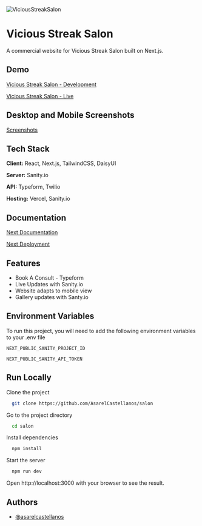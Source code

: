 ![ViciousStreakSalon](https://viciousstreaksalon.vercel.app/_next/image?url=%2Flogos%2Fvss_logo.png&w=64&q=75)

# Vicious Streak Salon

A commercial website for Vicious Streak Salon built on Next.js.

## Demo

[Vicious Streak Salon - Development](https://viciousstreaksalon.vercel.app/)

[Vicious Streak Salon - Live](https://viciousstreaksalon.com)

## Desktop and Mobile Screenshots

[Screenshots]()

## Tech Stack

**Client:** React, Next.js, TailwindCSS, DaisyUI 

**Server:** Sanity.io

**API:** Typeform, Twilio

**Hosting:** Vercel, Sanity.io

## Documentation

[Next Documentation](https://nextjs.org/docs)

[Next Deployment](https://nextjs.org/docs/deployment)

## Features

- Book A Consult - Typeform
- Live Updates with Sanity.io
- Website adapts to mobile view
- Gallery updates with Santy.io

## Environment Variables

To run this project, you will need to add the following environment variables to your .env file

`NEXT_PUBLIC_SANITY_PROJECT_ID`

`NEXT_PUBLIC_SANITY_API_TOKEN`

## Run Locally

Clone the project

```bash
  git clone https://github.com/AsarelCastellanos/salon
```

Go to the project directory

```bash
  cd salon
```

Install dependencies

```bash
  npm install
```

Start the server

```bash
  npm run dev
```

Open http://localhost:3000 with your browser to see the result.

## Authors

- [@asarelcastellanos](https://github.com/AsarelCastellanos)

